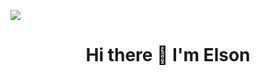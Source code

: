 ![](https://github.com/elsonjose/elsonjose/blob/master/github.gif)

<h1 align="center">Hi there 👋 I'm Elson </h1>

<!--
**elsonjose/elsonjose** is a ✨ _special_ ✨ repository because its `README.md` (this file) appears on your GitHub profile.

Here are some ideas to get you started:

- 🔭 I’m currently working on ...
- 🌱 I’m currently learning ...
- 👯 I’m looking to collaborate on ...
- 🤔 I’m looking for help with ...
- 💬 Ask me about ...
- 📫 How to reach me: ...
- 😄 Pronouns: ...
- ⚡ Fun fact: ...
-->
